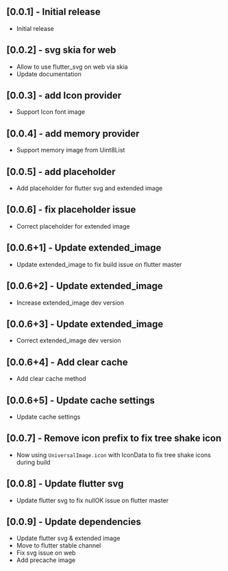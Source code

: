 ## [0.0.1] - Initial release

* Initial release

## [0.0.2] - svg skia for web
* Allow to use flutter_svg on web via skia
* Update documentation

## [0.0.3] - add Icon provider
* Support Icon font image

## [0.0.4] - add memory provider
* Support memory image from Uint8List

## [0.0.5] - add placeholder
* Add placeholder for flutter svg and extended image

## [0.0.6] - fix placeholder issue
* Correct placeholder for extended image

## [0.0.6+1] - Update extended_image
* Update extended_image to fix build issue on flutter master

## [0.0.6+2] - Update extended_image
* Increase extended_image dev version

## [0.0.6+3] - Update extended_image
* Correct extended_image dev version

## [0.0.6+4] - Add clear cache
* Add clear cache method

## [0.0.6+5] - Update cache settings
* Update cache settings

## [0.0.7] - Remove icon prefix to fix tree shake icon
* Now using `UniversalImage.icon` with IconData to fix tree shake icons during build

## [0.0.8] - Update flutter svg
* Update flutter svg to fix nullOK issue on flutter master

## [0.0.9] - Update dependencies
* Update flutter svg & extended image
* Move to flutter stable channel
* Fix svg issue on web
* Add precache image